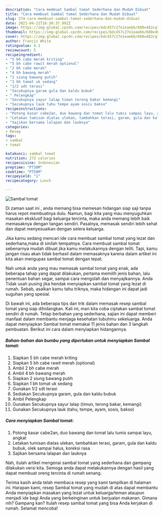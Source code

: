 ```yaml
---
description: "Cara membuat Sambal tomat Sederhana dan Mudah Dibuat"
title: "Cara membuat Sambal tomat Sederhana dan Mudah Dibuat"
slug: 574-cara-membuat-sambal-tomat-sederhana-dan-mudah-dibuat
date: 2021-04-21T16:30:37.992Z
image: https://img-global.cpcdn.com/recipes/bdc457c27e1eaebb/680x482cq70/sambal-tomat-foto-resep-utama.jpg
thumbnail: https://img-global.cpcdn.com/recipes/bdc457c27e1eaebb/680x482cq70/sambal-tomat-foto-resep-utama.jpg
cover: https://img-global.cpcdn.com/recipes/bdc457c27e1eaebb/680x482cq70/sambal-tomat-foto-resep-utama.jpg
author: Francis White
ratingvalue: 4.1
reviewcount: 5
recipeingredient:
- "5 bh cabe merah kriting"
- "5 bh cabe rawit merah optional"
- "2 bh cabe merah"
- "4 bh bawang merah"
- "2 siung bawang putih"
- "1 bh tomat uk sedang"
- "1/2 sdt terasi"
- "Secukupnya garam gula dan kaldu bubuk"
- " Pelengkap"
- "Secukupnya sayur lalap timun terong bakar kemangi"
- "Secukupnya lauk tahu tempe ayam sosis bakso"
recipeinstructions:
- "Potong kasar cabe2an, duo bawang dan tomat lalu tumis sampai layu, angkat"
- "Letakan tumisan diatas ulekan, tambahkan terasi, garam, gula dan kaldu bubuk, olek sampai halus, koreksi rasa"
- "Sajikan bersama lalapan dan lauknya"
categories:
- Resep
tags:
- sambal
- tomat

katakunci: sambal tomat 
nutrition: 273 calories
recipecuisine: Indonesian
preptime: "PT30M"
cooktime: "PT58M"
recipeyield: "1"
recipecategory: Lunch

---
```



![Sambal tomat](https://img-global.cpcdn.com/recipes/bdc457c27e1eaebb/680x482cq70/sambal-tomat-foto-resep-utama.jpg)

Di zaman  saat ini , anda memang bisa memesan hidangan siap saji tanpa harus repot membuatnya dulu. Namun, bagi kita yang mau menyuguhkan masakan eksklusif bagi keluarga tercinta, maka anda memang lebih baik memasaknya dengan tangan sendiri. Pasalnya, memasak sendiri lebih sehat dan dapat menyesuaikan dengan selera keluarga.

Jika kamu sedang mencari ide cara membuat sambal tomat yang lezat dan sederhana,maka di sinilah tempatnya. Cara membuat sambal tomat  sebenarnya mudah dibuat jika kamu melakukannya dengan teliti. Tapi, kamu jangan risau akan tidak berhasil dalam memasaknya 
karena dalam artikel ini kita akan mengupas sambal tomat dengan tepat.  



Nah untuk anda yang mau memasak sambal tomat yang enak, ada beberapa tahap yang dapat dilakukan, pertama memilih jenis bahan, lalu penentuan bahan segar, sampai cara mengolah dan menyajikannya. Anda Tidak usah pusing jika hendak menyiapkan sambal tomat yang lezat di rumah. Sebab, asalkan kamu  tahu triknya, maka hidangan ini dapat jadi suguhan yang spesial.

Di bawah ini, ada beberapa tips dan trik dalam memasak resep sambal tomat yang siap dihidangkan. Kali ini, mari kita coba ciptakan sambal tomat sendiri di rumah. Tetap berbahan yang sederhana, sajian ini dapat memberi manfaat dalam membantu menjaga kesehatan tubuhmu sekeluarga. Anda dapat menyiapkan Sambal tomat memakai 11 jenis bahan dan 3 langkah pembuatan. Berikut ini cara dalam menyiapkan hidangannya.

<!--inarticleads1-->

##### Bahan-bahan dan bumbu yang diperlukan untuk menyiapkan Sambal tomat:

1. Siapkan 5 bh cabe merah kriting
1. Siapkan 5 bh cabe rawit merah (optional)
1. Ambil 2 bh cabe merah
1. Ambil 4 bh bawang merah
1. Siapkan 2 siung bawang putih
1. Siapkan 1 bh tomat uk sedang
1. Gunakan 1/2 sdt terasi
1. Sediakan Secukupnya garam, gula dan kaldu bubuk
1. Ambil  Pelengkap
1. Gunakan Secukupnya sayur lalap (timun, terong bakar, kemangi)
1. Gunakan Secukupnya lauk (tahu, tempe, ayam, sosis, bakso)




<!--inarticleads2-->

##### Cara menyiapkan Sambal tomat:

1. Potong kasar cabe2an, duo bawang dan tomat lalu tumis sampai layu, angkat
1. Letakan tumisan diatas ulekan, tambahkan terasi, garam, gula dan kaldu bubuk, olek sampai halus, koreksi rasa
1. Sajikan bersama lalapan dan lauknya




Nah, itulah artikel mengenai  sambal tomat  yang sederhana dan gampang dilakukan versi kita. Semoga anda dapat melakukannya dengan hasil yang dapat membuat oreng tercinta di rumah senang. 

Terima kasih anda telah membaca resep yang kami tampilkan di halaman ini. Harapan kami, resep  Sambal tomat yang mudah di atas dapat membantu Anda menyiapkan masakan yang lezat untuk keluarga/teman ataupun menjadi ide bagi Anda yang berkeinginan untuk berjualan makanan. Gimana nih? Gampang kan? Itulah resep sambal tomat yang bisa Anda kerjakan di rumah. Selamat mencoba!

